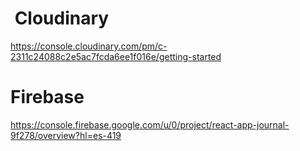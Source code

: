 

#  Cloudinary
https://console.cloudinary.com/pm/c-2311c24088c2e5ac7fcda6ee1f016e/getting-started

# Firebase
https://console.firebase.google.com/u/0/project/react-app-journal-9f278/overview?hl=es-419